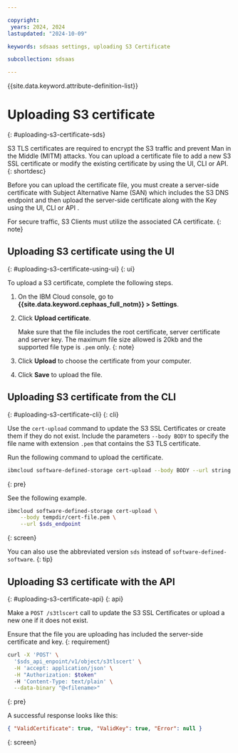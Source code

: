 ```yaml
---

copyright:
 years: 2024, 2024
lastupdated: "2024-10-09"

keywords: sdsaas settings, uploading S3 Certificate

subcollection: sdsaas

---
```


{{site.data.keyword.attribute-definition-list}}

# Uploading S3 certificate
{: #uploading-s3-certificate-sds}

S3 TLS certificates are required to encrypt the S3 traffic and prevent Man in the Middle (MITM) attacks. You can upload a certificate file to add a new S3 SSL certificate or modify the existing certificate by using the UI, CLI or API.
{: shortdesc}

Before you can upload the certificate file, you must create a server-side certificate with Subject Alternative Name (SAN) which includes the S3 DNS endpoint and then upload the server-side certificate along with the Key using the UI, CLI or API .

For secure traffic, S3 Clients must utilize the associated CA certificate.
{: note}



## Uploading S3 certificate using the UI
{: #uploading-s3-certificate-using-ui}
{: ui}

To upload a S3 certificate, complete the following steps.

1. On the IBM Cloud console, go to **{{site.data.keyword.cephaas_full_notm}} > Settings**.

2. Click **Upload certificate**.

    Make sure that the file includes the root certificate, server certificate and server key. The maximum file size allowed is 20kb and the supported file type is `.pem` only.
    {: note}

3. Click **Upload** to choose the certificate from your computer.

4. Click **Save** to upload the file.


## Uploading S3 certificate from the CLI
{: #uploading-s3-certificate-cli}
{: cli}

Use the `cert-upload` command to update the S3 SSL Certificates or create them if they do not exist. Include the parameters `--body BODY` to specify the file name with extension `.pem` that contains the S3 TLS certificate.

Run the following command to upload the certificate.

```sh
ibmcloud software-defined-storage cert-upload --body BODY --url string
```
{: pre}

See the following example.

```sh
ibmcloud software-defined-storage cert-upload \
    --body tempdir/cert-file.pem \
    --url $sds_endpoint
```
{: screen}

You can also use the abbreviated version `sds` instead of `software-defined-software`.
{: tip}

## Uploading S3 certificate with the API
{: #uploading-s3-certificate-api}
{: api}

Make a `POST /s3tlscert` call to update the S3 SSL Certificates or upload a new one if it does not exist.

Ensure that the file you are uploading has included the server-side certificate and key.
{: requirement}

```sh
curl -X 'POST' \
  '$sds_api_enpoint/v1/object/s3tlscert' \
  -H 'accept: application/json' \
  -H "Authorization: $token"
  -H 'Content-Type: text/plain' \
  --data-binary "@<filename>"
```
{: pre}

A successful response looks like this:

```json
{ "ValidCertificate": true, "ValidKey": true, "Error": null }

```
{: screen}
